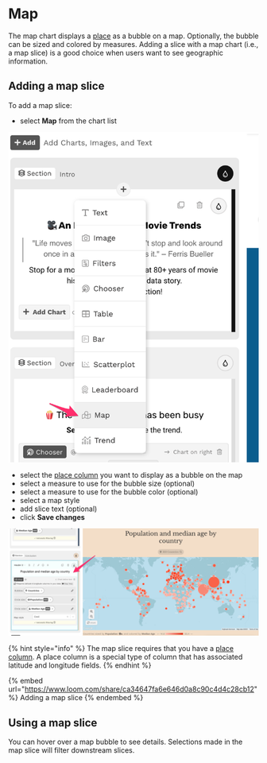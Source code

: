 # Map

The map chart displays a [place](../../data-sources/columns-and-measures.md#special-columns-place-and-time) as a bubble on a map. Optionally, the bubble can be sized and colored by measures. Adding a slice with a map chart (i.e., a map slice) is a good choice when users want to see geographic information. &#x20;

## Adding a map slice

To add a map slice:

* select **Map** from the chart list

![Select Map from the dropdown](<../../../.gitbook/assets/image (343).png>)

* select the [place column](../../data-sources/columns-and-measures.md#special-columns-place-and-time) you want to display as a bubble on the map
* select a measure to use for the bubble size (optional)
* select a measure to use for the bubble color (optional)
* select a map style
* add slice text (optional)
* click **Save changes**

![A map slice](<../../../.gitbook/assets/image (387).png>)

{% hint style="info" %}
The map slice requires that you have a [place column](../../data-sources/columns-and-measures.md#special-columns-place-and-time).  A place column is a special type of column that has associated latitude and longitude fields.
{% endhint %}

{% embed url="https://www.loom.com/share/ca34647fa6e646d0a8c90c4d4c28cb12" %}
Adding a map slice
{% endembed %}

## Using a map slice

You can hover over a map bubble to see details. Selections made in the map slice will filter downstream slices.&#x20;

